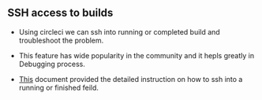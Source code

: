 
## SSH access to builds

- Using circleci we can ssh into running or completed build and troubleshoot the problem.

- This feature has wide popularity in the community and it hepls greatly in Debugging process.

- [This](https://circleci.com/docs/1.0/ssh-build/) document provided the detailed instruction on how to ssh into a running or finished feild.

